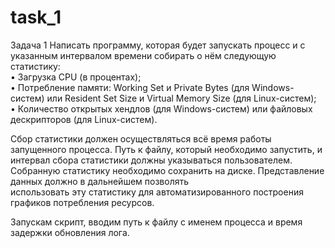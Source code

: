 # task_1

Задача 1
Написать программу, которая будет запускать процесс и с указанным интервалом времени собирать о нём следующую статистику:  
    • Загрузка CPU (в процентах);  
    • Потребление памяти: Working Set и Private Bytes (для Windows-систем) или Resident Set Size и Virtual Memory Size (для Linux-систем);  
    • Количество открытых хендлов (для Windows-систем) или файловых дескрипторов (для Linux-систем).  
    
Сбор статистики должен осуществляться всё время работы запущенного процесса. Путь к файлу, который необходимо запустить, и интервал сбора статистики должны указываться пользователем.  
Собранную статистику необходимо сохранить на диске. Представление данных должно в дальнейшем позволять   
использовать эту статистику для автоматизированного построения графиков потребления ресурсов.


Запускам скрипт, вводим путь к файлу с именем процесса и время задержки обновления лога.
